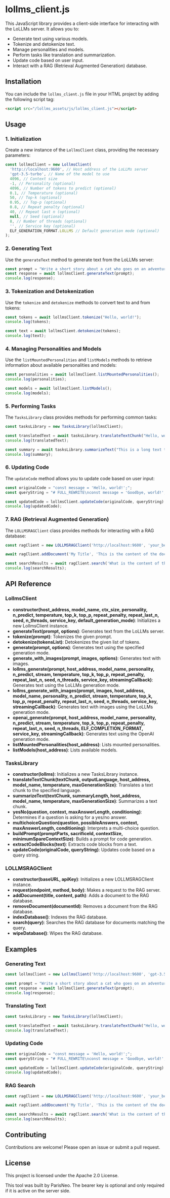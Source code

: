 # lollms_client.js

This JavaScript library provides a client-side interface for interacting with the LoLLMs server. It allows you to:

- Generate text using various models.
- Tokenize and detokenize text.
- Manage personalities and models.
- Perform tasks like translation and summarization.
- Update code based on user input.
- Interact with a RAG (Retrieval Augmented Generation) database.

## Installation

You can include the `lollms_client.js` file in your HTML project by adding the following script tag:

```html
<script src="/lollms_assets/js/lollms_client.js"></script>
```

## Usage

### 1. Initialization

Create a new instance of the `LollmsClient` class, providing the necessary parameters:

```javascript
const lollmsClient = new LollmsClient(
  'http://localhost:9600', // Host address of the LoLLMs server
  'gpt-3.5-turbo', // Name of the model to use
  4096, // Context size
  -1, // Personality (optional)
  4096, // Number of tokens to predict (optional)
  0.1, // Temperature (optional)
  50, // Top-k (optional)
  0.95, // Top-p (optional)
  0.8, // Repeat penalty (optional)
  40, // Repeat last n (optional)
  null, // Seed (optional)
  8, // Number of threads (optional)
  '', // Service key (optional)
  ELF_GENERATION_FORMAT.LOLLMS // Default generation mode (optional)
);
```

### 2. Generating Text

Use the `generateText` method to generate text from the LoLLMs server:

```javascript
const prompt = "Write a short story about a cat who goes on an adventure.";
const response = await lollmsClient.generateText(prompt);
console.log(response);
```

### 3. Tokenization and Detokenization

Use the `tokenize` and `detokenize` methods to convert text to and from tokens:

```javascript
const tokens = await lollmsClient.tokenize("Hello, world!");
console.log(tokens);

const text = await lollmsClient.detokenize(tokens);
console.log(text);
```

### 4. Managing Personalities and Models

Use the `listMountedPersonalities` and `listModels` methods to retrieve information about available personalities and models:

```javascript
const personalities = await lollmsClient.listMountedPersonalities();
console.log(personalities);

const models = await lollmsClient.listModels();
console.log(models);
```

### 5. Performing Tasks

The `TasksLibrary` class provides methods for performing common tasks:

```javascript
const tasksLibrary = new TasksLibrary(lollmsClient);

const translatedText = await tasksLibrary.translateTextChunk("Hello, world!", "french");
console.log(translatedText);

const summary = await tasksLibrary.summarizeText("This is a long text that needs to be summarized.", "short");
console.log(summary);
```

### 6. Updating Code

The `updateCode` method allows you to update code based on user input:

```javascript
const originalCode = "const message = 'Hello, world!';";
const queryString = "# FULL_REWRITE\nconst message = 'Goodbye, world!';";

const updatedCode = lollmsClient.updateCode(originalCode, queryString).updatedCode;
console.log(updatedCode);
```

### 7. RAG (Retrieval Augmented Generation)

The `LOLLMSRAGClient` class provides methods for interacting with a RAG database:

```javascript
const ragClient = new LOLLMSRAGClient('http://localhost:9600', 'your_bearer_token');

await ragClient.addDocument('My Title', 'This is the content of the document.');

const searchResults = await ragClient.search('What is the content of the document?');
console.log(searchResults);
```

## API Reference

### LollmsClient

- **constructor(host_address, model_name, ctx_size, personality, n_predict, temperature, top_k, top_p, repeat_penalty, repeat_last_n, seed, n_threads, service_key, default_generation_mode)**: Initializes a new LollmsClient instance.
- **generateText(prompt, options)**: Generates text from the LoLLMs server.
- **tokenize(prompt)**: Tokenizes the given prompt.
- **detokenize(tokensList)**: Detokenizes the given list of tokens.
- **generate(prompt, options)**: Generates text using the specified generation mode.
- **generate_with_images(prompt, images, options)**: Generates text with images.
- **lollms_generate(prompt, host_address, model_name, personality, n_predict, stream, temperature, top_k, top_p, repeat_penalty, repeat_last_n, seed, n_threads, service_key, streamingCallback)**: Generates text using the LoLLMs generation mode.
- **lollms_generate_with_images(prompt, images, host_address, model_name, personality, n_predict, stream, temperature, top_k, top_p, repeat_penalty, repeat_last_n, seed, n_threads, service_key, streamingCallback)**: Generates text with images using the LoLLMs generation mode.
- **openai_generate(prompt, host_address, model_name, personality, n_predict, stream, temperature, top_k, top_p, repeat_penalty, repeat_last_n, seed, n_threads, ELF_COMPLETION_FORMAT, service_key, streamingCallback)**: Generates text using the OpenAI generation mode.
- **listMountedPersonalities(host_address)**: Lists mounted personalities.
- **listModels(host_address)**: Lists available models.

### TasksLibrary

- **constructor(lollms)**: Initializes a new TasksLibrary instance.
- **translateTextChunk(textChunk, outputLanguage, host_address, model_name, temperature, maxGenerationSize)**: Translates a text chunk to the specified language.
- **summarizeText(textChunk, summaryLength, host_address, model_name, temperature, maxGenerationSize)**: Summarizes a text chunk.
- **yesNo(question, context, maxAnswerLength, conditioning)**: Determines if a question is asking for a yes/no answer.
- **multichoiceQuestion(question, possibleAnswers, context, maxAnswerLength, conditioning)**: Interprets a multi-choice question.
- **buildPrompt(promptParts, sacrificeId, contextSize, minimumSpareContextSize)**: Builds a prompt for code generation.
- **extractCodeBlocks(text)**: Extracts code blocks from a text.
- **updateCode(originalCode, queryString)**: Updates code based on a query string.

### LOLLMSRAGClient

- **constructor(baseURL, apiKey)**: Initializes a new LOLLMSRAGClient instance.
- **request(endpoint, method, body)**: Makes a request to the RAG server.
- **addDocument(title, content, path)**: Adds a document to the RAG database.
- **removeDocument(documentId)**: Removes a document from the RAG database.
- **indexDatabase()**: Indexes the RAG database.
- **search(query)**: Searches the RAG database for documents matching the query.
- **wipeDatabase()**: Wipes the RAG database.

## Examples

### Generating Text

```javascript
const lollmsClient = new LollmsClient('http://localhost:9600', 'gpt-3.5-turbo');

const prompt = "Write a short story about a cat who goes on an adventure.";
const response = await lollmsClient.generateText(prompt);
console.log(response);
```

### Translating Text

```javascript
const tasksLibrary = new TasksLibrary(lollmsClient);

const translatedText = await tasksLibrary.translateTextChunk("Hello, world!", "french");
console.log(translatedText);
```

### Updating Code

```javascript
const originalCode = "const message = 'Hello, world!';";
const queryString = "# FULL_REWRITE\nconst message = 'Goodbye, world!';";

const updatedCode = lollmsClient.updateCode(originalCode, queryString).updatedCode;
console.log(updatedCode);
```

### RAG Search

```javascript
const ragClient = new LOLLMSRAGClient('http://localhost:9600', 'your_bearer_token');

await ragClient.addDocument('My Title', 'This is the content of the document.');

const searchResults = await ragClient.search('What is the content of the document?');
console.log(searchResults);
```

## Contributing

Contributions are welcome! Please open an issue or submit a pull request.

## License

This project is licensed under the Apache 2.0 License.


This tool was built by ParisNeo. The bearer key is optional and only required if it is active on the server side.
